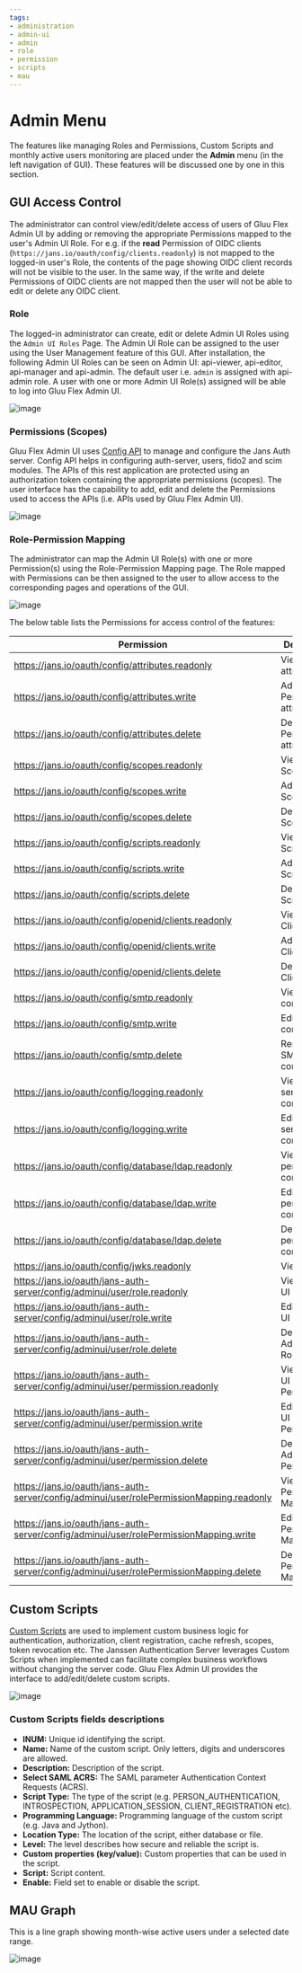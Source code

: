 ```yaml
---
tags:
- administration
- admin-ui
- admin
- role
- permission
- scripts
- mau
---
```

# Admin Menu

The features like managing Roles and Permissions, Custom Scripts and monthly active users monitoring are placed under the **Admin** menu (in the left navigation of GUI). These features will be discussed one by one in this section.

## GUI Access Control

The administrator can control view/edit/delete access of users of Gluu Flex Admin UI by adding or removing the appropriate Permissions mapped to the user's Admin UI Role. For e.g. if the **read** Permission of OIDC clients (`https://jans.io/oauth/config/clients.readonly`) is not mapped to the logged-in user's Role, the contents of the page showing OIDC client records will not be visible to the user. In the same way, if the write and delete Permissions of OIDC clients are not mapped then the user will not be able to edit or delete any OIDC client.

### Role

The logged-in administrator can create, edit or delete Admin UI Roles using the `Admin UI Roles` Page. The Admin UI Role can be assigned to the user using the User Management feature of this GUI. After installation, the following Admin UI Roles can be seen on Admin UI: api-viewer, api-editor, api-manager and api-admin. The default user i.e. `admin` is assigned with api-admin role. A user with one or more Admin UI Role(s) assigned will be able to log into Gluu Flex Admin UI.

![image](../../assets/admin-ui/role.png)

### Permissions (Scopes)

Gluu Flex Admin UI uses [Config API](https://github.com/JanssenProject/jans/tree/main/jans-config-api) to manage and configure the Jans Auth server. Config API helps in configuring auth-server, users, fido2 and scim modules. The APIs of this rest application are protected using an authorization token containing the appropriate permissions (scopes). The user interface has the capability to add, edit and delete the Permissions used to access the APIs (i.e. APIs used by Gluu Flex Admin UI).

![image](../../assets/admin-ui/permission.png)

### Role-Permission Mapping

The administrator can map the Admin UI Role(s) with one or more Permission(s) using the Role-Permission Mapping page. The Role mapped with Permissions can be then assigned to the user to allow access to the corresponding pages and operations of the GUI.

![image](../../assets/admin-ui/role-permission.png)

The below table lists the Permissions for access control of the features:

|Permission|Description|
|----------|-----------|
|https://jans.io/oauth/config/attributes.readonly|View Person attributes|
|https://jans.io/oauth/config/attributes.write|Add/Edit Person attributes|
|https://jans.io/oauth/config/attributes.delete|Delete Person attributes|
|https://jans.io/oauth/config/scopes.readonly|View the Scopes|
|https://jans.io/oauth/config/scopes.write|Add/Edit Scopes|
|https://jans.io/oauth/config/scopes.delete|Delete Scopes|
|https://jans.io/oauth/config/scripts.readonly|View the Scripts|
|https://jans.io/oauth/config/scripts.write|Add/Edit Scripts|
|https://jans.io/oauth/config/scripts.delete|Delete Scripts|
|https://jans.io/oauth/config/openid/clients.readonly|View the Clients|
|https://jans.io/oauth/config/openid/clients.write|Add/Edit Clients|
|https://jans.io/oauth/config/openid/clients.delete|Delete Clients|
|https://jans.io/oauth/config/smtp.readonly|View SMTP configuration|
|https://jans.io/oauth/config/smtp.write|Edit SMTP configuration|
|https://jans.io/oauth/config/smtp.delete|Remove SMTP configuration|
|https://jans.io/oauth/config/logging.readonly|View Auth server log configuration|
|https://jans.io/oauth/config/logging.write|Edit Auth server log configuration|
|https://jans.io/oauth/config/database/ldap.readonly|View LDAP persistence configuration|
|https://jans.io/oauth/config/database/ldap.write|Edit LDAP persistence configuration|
|https://jans.io/oauth/config/database/ldap.delete|Delete LDAP persistence configuration|
|https://jans.io/oauth/config/jwks.readonly|View JWKS|
|https://jans.io/oauth/jans-auth-server/config/adminui/user/role.readonly|View Admin UI Roles|
|https://jans.io/oauth/jans-auth-server/config/adminui/user/role.write|Edit Admin UI Roles|
|https://jans.io/oauth/jans-auth-server/config/adminui/user/role.delete|Delete Admin UI Roles|
|https://jans.io/oauth/jans-auth-server/config/adminui/user/permission.readonly|View Admin UI Permissions|
|https://jans.io/oauth/jans-auth-server/config/adminui/user/permission.write|Edit Admin UI Permissions|
|https://jans.io/oauth/jans-auth-server/config/adminui/user/permission.delete|Delete Admin UI Permissions|
|https://jans.io/oauth/jans-auth-server/config/adminui/user/rolePermissionMapping.readonly|View Role-Permission Mapping|
|https://jans.io/oauth/jans-auth-server/config/adminui/user/rolePermissionMapping.write|Edit Role-Permission Mapping|
|https://jans.io/oauth/jans-auth-server/config/adminui/user/rolePermissionMapping.delete|Delete Role-Permission Mapping|

## Custom Scripts

[Custom Scripts](https://docs.jans.io/head/admin/developer/scripts/) are used to implement custom business logic for authentication, authorization, client registration, cache refresh, scopes, token revocation etc. The Janssen Authentication Server leverages Custom Scripts when implemented can facilitate complex business workflows without changing the server code. Gluu Flex Admin UI provides the interface to add/edit/delete custom scripts.

![image](../../assets/admin-ui/custom-scripts.png)

### Custom Scripts fields descriptions

- **INUM:** Unique id identifying the script.
- **Name:** Name of the custom script. Only letters, digits and underscores are allowed.
- **Description:** Description of the script.
- **Select SAML ACRS:** The SAML parameter Authentication Context Requests (ACRS).
- **Script Type:** The type of the script (e.g. PERSON_AUTHENTICATION, INTROSPECTION, APPLICATION_SESSION, CLIENT_REGISTRATION etc).
- **Programming Language:** Programming language of the custom script (e.g. Java and Jython).
- **Location Type:** The location of the script, either database or file.
- **Level:** The level describes how secure and reliable the script is.
- **Custom properties (key/value):** Custom properties that can be used in the script.
- **Script:** Script content.
- **Enable:** Field set to enable or disable the script.

## MAU Graph

This is a line graph showing month-wise active users under a selected date range.

![image](../../assets/admin-ui/mau.png)

